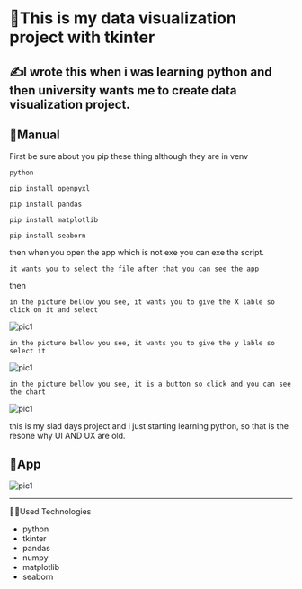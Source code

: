 # 🎉This is my data visualization project with tkinter
## ✍️I wrote this when i was learning python and then university wants me to create data visualization project.
## 🧑Manual
First be sure about you pip these thing  although they are in venv
```
python
```
```
pip install openpyxl
```
```
pip install pandas
```
```
pip install matplotlib
```
```
pip install seaborn
```
then when you open the app which is not exe you can exe the script.
```
it wants you to select the file after that you can see the app
```
then
```
in the picture bellow you see, it wants you to give the X lable so click on it and select
```
<img alt='pic1' src='1.PNG'>

```
in the picture bellow you see, it wants you to give the y lable so select it
```
<img alt='pic1' src='2.PNG'>

```
in the picture bellow you see, it is a button so click and you can see the chart
```
<img alt='pic1' src='3.PNG'>

this is my slad days project and i just starting learning python, so that is the resone why UI AND UX are old.

## 🧮App

<img alt='pic1' src='4.PNG'>

---
👨‍💻Used Technologies
- python
- tkinter
- pandas
- numpy
- matplotlib
- seaborn
